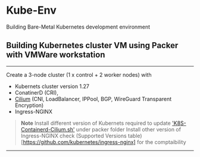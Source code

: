 # Kube-Env
Building Bare-Metal Kubernetes development environment

## Building Kubernetes cluster VM using Packer with VMWare workstation
---
Create a 3-node cluster (1 x control + 2 worker nodes) with
- Kubernets cluster version 1.27 
- ConatinerD (CRI), 
- <a href="https://docs.cilium.io/en/latest/overview/intro/" target="_blank">Cilium</a> (CNI, LoadBalancer, IPPool, BGP, WireGuard Transparent Encryption) 
- Ingress-NGINX

> **Note**
> Install different version of Kubernets required to update ['K8S-Containerd-Cilium.sh'](./Packer/files/K8S-Containerd-Cilium.sh) under packer folder
> Install other version of Ingress-NGINX check (Supported Versions table)[https://github.com/kubernetes/ingress-nginx] for the comptaibility  
---

